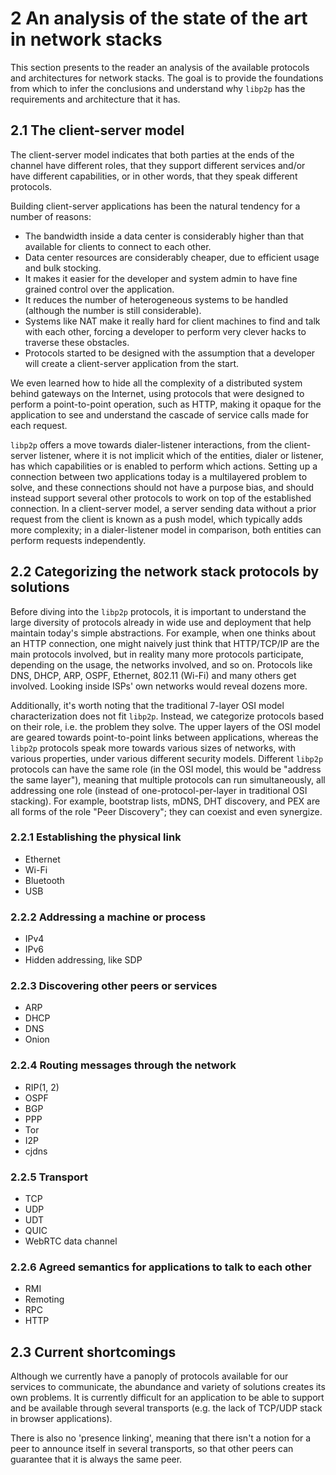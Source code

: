 2 An analysis of the state of the art in network stacks
====================================================

This section presents to the reader an analysis of the available protocols and architectures for network stacks. The goal is to provide the foundations from which to infer the conclusions and understand why `libp2p` has the requirements and architecture that it has.

## 2.1 The client-server model

The client-server model indicates that both parties at the ends of the channel have different roles, that they support different services and/or have different capabilities, or in other words, that they speak different protocols.

Building client-server applications has been the natural tendency for a number of reasons:

- The bandwidth inside a data center is considerably higher than that available for clients to connect to each other.
- Data center resources are considerably cheaper, due to efficient usage and bulk stocking.
- It makes it easier for the developer and system admin to have fine grained control over the application.
- It reduces the number of heterogeneous systems to be handled (although the number is still considerable).
- Systems like NAT make it really hard for client machines to find and talk with each other, forcing a developer to perform very clever hacks to traverse these obstacles.
- Protocols started to be designed with the assumption that a developer will create a client-server application from the start.

We even learned how to hide all the complexity of a distributed system behind gateways on the Internet, using protocols that were designed to perform a point-to-point operation, such as HTTP, making it opaque for the application to see and understand the cascade of service calls made for each request.

`libp2p` offers a move towards dialer-listener interactions, from the client-server listener, where it is not implicit which of the entities, dialer or listener, has which capabilities or is enabled to perform which actions. Setting up a connection between two applications today is a multilayered problem to solve, and these connections should not have a purpose bias, and should instead support several other protocols to work on top of the established connection. In a client-server model, a server sending data without a prior request from the client is known as a push model, which typically adds more complexity; in a dialer-listener model in comparison, both entities can perform requests independently.

## 2.2 Categorizing the network stack protocols by solutions

Before diving into the `libp2p` protocols, it is important to understand the large diversity of protocols already in wide use and deployment that help maintain today's simple abstractions. For example, when one thinks about an HTTP connection, one might naively just think that HTTP/TCP/IP are the main protocols involved, but in reality many more protocols participate, depending on the usage, the networks involved, and so on. Protocols like DNS, DHCP, ARP, OSPF, Ethernet, 802.11 (Wi-Fi) and many others get involved. Looking inside ISPs' own networks would reveal dozens more.

Additionally, it's worth noting that the traditional 7-layer OSI model characterization does not fit `libp2p`. Instead, we categorize protocols based on their role, i.e. the problem they solve. The upper layers of the OSI model are geared towards point-to-point links between applications, whereas the `libp2p` protocols speak more towards various sizes of networks, with various properties, under various different security models. Different `libp2p` protocols can have the same role (in the OSI model, this would be "address the same layer"), meaning that multiple protocols can run simultaneously, all addressing one role (instead of one-protocol-per-layer in traditional OSI stacking). For example, bootstrap lists, mDNS, DHT discovery, and PEX are all forms of the role "Peer Discovery"; they can coexist and even synergize.

### 2.2.1 Establishing the physical link

- Ethernet
- Wi-Fi
- Bluetooth
- USB

### 2.2.2 Addressing a machine or process

- IPv4
- IPv6
- Hidden addressing, like SDP

### 2.2.3 Discovering other peers or services

- ARP
- DHCP
- DNS
- Onion

### 2.2.4 Routing messages through the network

- RIP(1, 2)
- OSPF
- BGP
- PPP
- Tor
- I2P
- cjdns

### 2.2.5 Transport

- TCP
- UDP
- UDT
- QUIC
- WebRTC data channel

### 2.2.6 Agreed semantics for applications to talk to each other

- RMI
- Remoting
- RPC
- HTTP

## 2.3 Current shortcomings

Although we currently have a panoply of protocols available for our services to communicate, the abundance and variety of solutions creates its own problems. It is currently difficult for an application to be able to support and be available through several transports (e.g. the lack of TCP/UDP stack in browser applications).

There is also no 'presence linking', meaning that there isn't a notion for a peer to announce itself in several transports, so that other peers can guarantee that it is always the same peer.

